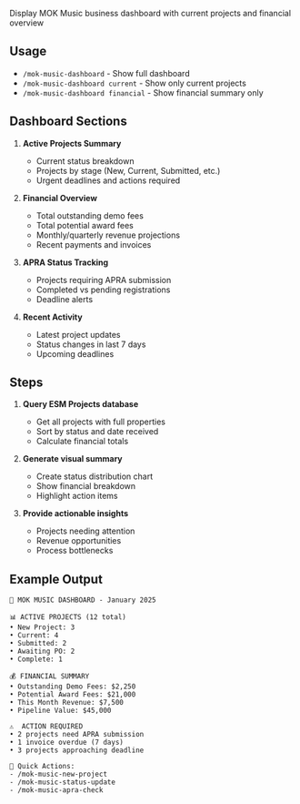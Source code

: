 Display MOK Music business dashboard with current projects and financial overview

## Usage
- `/mok-music-dashboard` - Show full dashboard
- `/mok-music-dashboard current` - Show only current projects
- `/mok-music-dashboard financial` - Show financial summary only

## Dashboard Sections

1. **Active Projects Summary**
   - Current status breakdown
   - Projects by stage (New, Current, Submitted, etc.)
   - Urgent deadlines and actions required

2. **Financial Overview**
   - Total outstanding demo fees
   - Total potential award fees
   - Monthly/quarterly revenue projections
   - Recent payments and invoices

3. **APRA Status Tracking**
   - Projects requiring APRA submission
   - Completed vs pending registrations
   - Deadline alerts

4. **Recent Activity**
   - Latest project updates
   - Status changes in last 7 days
   - Upcoming deadlines

## Steps

1. **Query ESM Projects database**
   - Get all projects with full properties
   - Sort by status and date received
   - Calculate financial totals

2. **Generate visual summary**
   - Create status distribution chart
   - Show financial breakdown
   - Highlight action items

3. **Provide actionable insights**
   - Projects needing attention
   - Revenue opportunities
   - Process bottlenecks

## Example Output
```
🎵 MOK MUSIC DASHBOARD - January 2025

📊 ACTIVE PROJECTS (12 total)
• New Project: 3
• Current: 4
• Submitted: 2
• Awaiting PO: 2
• Complete: 1

💰 FINANCIAL SUMMARY
• Outstanding Demo Fees: $2,250
• Potential Award Fees: $21,000
• This Month Revenue: $7,500
• Pipeline Value: $45,000

⚠️  ACTION REQUIRED
• 2 projects need APRA submission
• 1 invoice overdue (7 days)
• 3 projects approaching deadline

🔗 Quick Actions:
- /mok-music-new-project
- /mok-music-status-update
- /mok-music-apra-check
```
